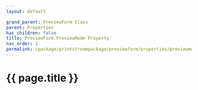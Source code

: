 ```yaml
---
layout: default

grand_parent: PreviewForm Class
parent: Properties
has_children: false
title: PreviewForm.PreviewMode Property
nav_order: 1
permalink: /package/printstreampackage/previewform/properties/previewmode
---
```

# {{ page.title }}